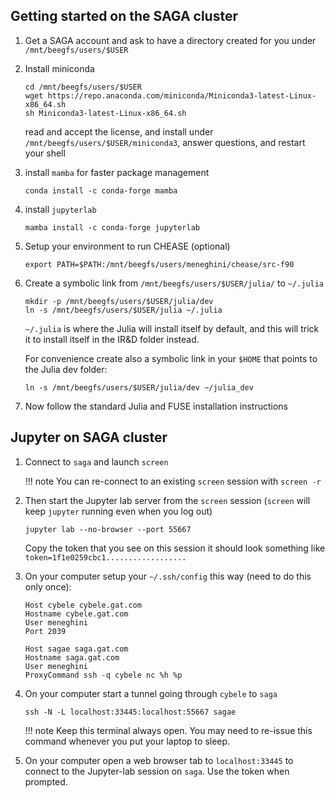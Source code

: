 ## Getting started on the SAGA cluster

1. Get a SAGA account and ask to have a directory created for you under `/mnt/beegfs/users/$USER`

2. Install miniconda
   ```
   cd /mnt/beegfs/users/$USER
   wget https://repo.anaconda.com/miniconda/Miniconda3-latest-Linux-x86_64.sh
   sh Miniconda3-latest-Linux-x86_64.sh
   ```
   read and accept the license, and install under `/mnt/beegfs/users/$USER/miniconda3`, answer questions, and restart your shell

3. install `mamba` for faster package management
   ```
   conda install -c conda-forge mamba
   ```

4. install `jupyterlab`
   ```
   mamba install -c conda-forge jupyterlab
   ```
5. Setup your environment to run CHEASE (optional)
   ```
   export PATH=$PATH:/mnt/beegfs/users/meneghini/chease/src-f90
   ```

6. Create a symbolic link from `/mnt/beegfs/users/$USER/julia/` to `~/.julia`
   ```
   mkdir -p /mnt/beegfs/users/$USER/julia/dev
   ln -s /mnt/beegfs/users/$USER/julia ~/.julia
   ```
   `~/.julia` is where the Julia will install itself by default, and this will trick it to install itself in the IR&D folder instead.

   For convenience create also a symbolic link in your `$HOME` that points to the Julia dev folder:
   ```
   ln -s /mnt/beegfs/users/$USER/julia/dev ~/julia_dev
   ```

8. Now follow the standard Julia and FUSE installation instructions

## Jupyter on SAGA cluster

1. Connect to `saga` and launch `screen`

   !!! note
       You can re-connect to an existing `screen` session with `screen -r`

2. Then start the Jupyter lab server from the `screen` session (`screen` will keep `jupyter` running even when you log out)
   ```
   jupyter lab --no-browser --port 55667
   ```

   Copy the token that you see on this session it should look something like ```token=1f1e0259cbc1..................```

3. On your computer setup your `~/.ssh/config` this way (need to do this only once):
   ```
   Host cybele cybele.gat.com
   Hostname cybele.gat.com
   User meneghini
   Port 2039

   Host sagae saga.gat.com
   Hostname saga.gat.com
   User meneghini
   ProxyCommand ssh -q cybele nc %h %p
   ```

4. On your computer start a tunnel going through `cybele` to `saga`
   ```
   ssh -N -L localhost:33445:localhost:55667 sagae
   ```
   !!! note
       Keep this terminal always open. You may need to re-issue this command whenever you put your laptop to sleep.

5. On your computer open a web browser tab to `localhost:33445` to connect to the Jupyter-lab session on `saga`. Use the token when prompted.
